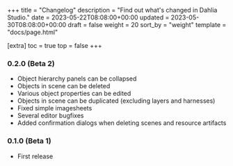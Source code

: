 +++
title = "Changelog"
description = "Find out what's changed in Dahlia Studio."
date = 2023-05-22T08:08:00+00:00
updated = 2023-05-30T08:08:00+00:00
draft = false
weight = 20
sort_by = "weight"
template = "docs/page.html"

[extra]
toc = true
top = false
+++

### 0.2.0 (Beta 2)

- Object hierarchy panels can be collapsed
- Objects in scene can be deleted
- Various object properties can be edited
- Objects in scene can be duplicated (excluding layers and harnesses)
- Fixed simple imagesheets
- Several editor bugfixes
- Added confirmation dialogs when deleting scenes and resource artifacts

### 0.1.0 (Beta 1)

- First release
